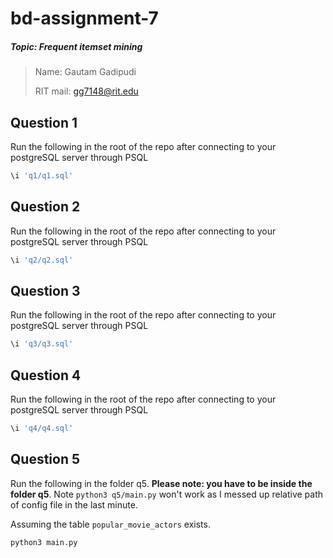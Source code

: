 # bd-assignment-7
##### Topic: Frequent itemset mining
> Name:
> Gautam Gadipudi
>
> RIT mail:
> gg7148@rit.edu


## Question 1
Run the following in the root of the repo after connecting to your postgreSQL server through PSQL
```bash
\i 'q1/q1.sql'
```

## Question 2
Run the following in the root of the repo after connecting to your postgreSQL server through PSQL
```bash
\i 'q2/q2.sql'
```

## Question 3
Run the following in the root of the repo after connecting to your postgreSQL server through PSQL
```bash
\i 'q3/q3.sql'
```

## Question 4
Run the following in the root of the repo after connecting to your postgreSQL server through PSQL
```bash
\i 'q4/q4.sql'
```

## Question 5
Run the following in the folder q5. **Please note: you have to be inside the folder q5**. Note `python3 q5/main.py` 
won't work as I messed up relative path of config file in the last minute.

Assuming the table `popular_movie_actors` exists.
```bash
python3 main.py
```